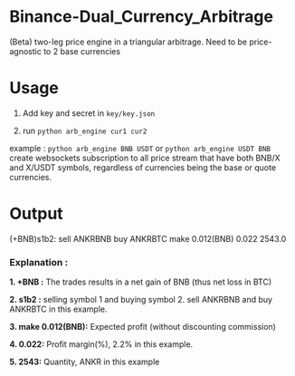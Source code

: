 # Binance-Dual_Currency_Arbitrage
(Beta) two-leg price engine in a triangular arbitrage. Need to be price-agnostic to 2 base currencies

# Usage
1. Add key and secret in `key/key.json`

2. run  `python arb_engine cur1 cur2`

example : 
`python arb_engine BNB USDT` or `python arb_engine USDT BNB`
create websockets subscription to all price stream that have both BNB/X and X/USDT symbols, regardless of currencies being the base or quote currencies. 



# Output
(+BNB)s1b2: sell ANKRBNB buy ANKRBTC make 0.012(BNB) 0.022 2543.0

### Explanation :
**1. +BNB :** The trades results in a net gain of BNB (thus net loss in BTC)

**2. s1b2 :** selling symbol 1 and buying symbol 2. sell ANKRBNB and buy ANKRBTC in this example.

**3. make 0.012(BNB):** Expected profit (without discounting commission)

**4. 0.022:** Profit margin(%), 2.2% in this example.

**5. 2543:** Quantity, ANKR in this example

